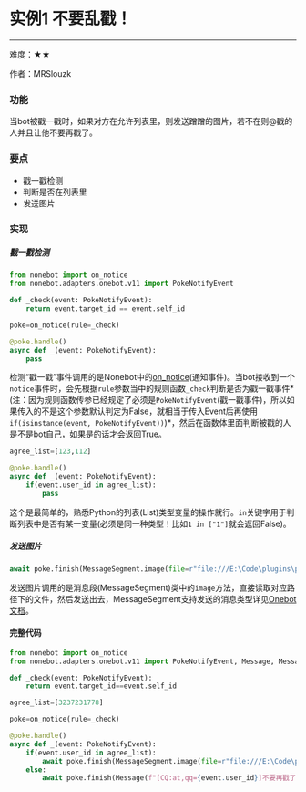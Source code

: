 # 实例1 不要乱戳！

------

难度：★★

作者：MRSlouzk

### 功能

当bot被戳一戳时，如果对方在允许列表里，则发送蹭蹭的图片，若不在则@戳的人并且让他不要再戳了。

### 要点

- 戳一戳检测
- 判断是否在列表里
- 发送图片

### 实现

##### 戳一戳检测

```python
from nonebot import on_notice
from nonebot.adapters.onebot.v11 import PokeNotifyEvent

def _check(event: PokeNotifyEvent):
    return event.target_id == event.self_id

poke=on_notice(rule=_check)

@poke.handle()
async def _(event: PokeNotifyEvent):
    pass
```

检测“戳一戳”事件调用的是Nonebot中的[on_notice](https://v2.nonebot.dev/docs/api/plugin/on#on_notice)(通知事件)。当bot接收到一个`notice`事件时，会先根据`rule`参数当中的规则函数`_check`判断是否为戳一戳事件*(注：因为规则函数传参已经规定了必须是`PokeNotifyEvent`(戳一戳事件)，所以如果传入的不是这个参数默认判定为False，就相当于传入Event后再使用`if(isinstance(event, PokeNotifyEvent))`)*，然后在函数体里面判断被戳的人是不是bot自己，如果是的话才会返回True。

```python
agree_list=[123,112]

@poke.handle()
async def _(event: PokeNotifyEvent):
    if(event.user_id in agree_list):
        pass
```

这个是最简单的，熟悉Python的列表(List)类型变量的操作就行。`in`关键字用于判断列表中是否有某一变量(必须是同一种类型！比如`1 in ["1"]`就会返回False)。

##### 发送图片

```python
await poke.finish(MessageSegment.image(file=r"file:///E:\Code\plugins\poke\resources\1.png"))
```

发送图片调用的是消息段(MessageSegment)类中的`image`方法，直接读取对应路径下的文件，然后发送出去，MessageSegment支持发送的消息类型详见[Onebot文档](https://github.com/botuniverse/onebot-11/blob/master/message/segment.md)。

#### 完整代码

```python
from nonebot import on_notice
from nonebot.adapters.onebot.v11 import PokeNotifyEvent, Message, MessageSegment

def _check(event: PokeNotifyEvent):
    return event.target_id==event.self_id

agree_list=[3237231778]

poke=on_notice(rule=_check)

@poke.handle()
async def _(event: PokeNotifyEvent):
    if(event.user_id in agree_list):
        await poke.finish(MessageSegment.image(file=r"file:///E:\Code\plugins\poke\resources\1.png"))
    else:
        await poke.finish(Message(f"[CQ:at,qq={event.user_id}]不要再戳了!"))
```

